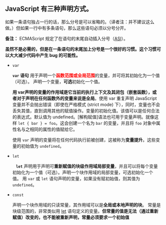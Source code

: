## JavaScript 有三种声明方式。

如果一条语句独占一行的话，那么分号是可以省略的。（译者注：并不建议这么做。）但如果一行中有多条语句，那么这些语句必须以分号分开。

**备注：** ECMAScript 规定了在语句的末尾自动插入分号（[ASI](https://developer.mozilla.org/zh-CN/docs/Web/JavaScript/Reference/Lexical_grammar#自动分号补全)）。

**虽然不是必需的，但是在一条语句的末尾加上分号是一个很好的习惯。这个习惯可以大大减少代码中产生 bug 的可能性。**

- `var`

  **`var` 语句** 用于声明一个<span style="color:red">**函数范围或全局范围**</span>的变量，并可将其初始化为一个值（可选）。 声明一个变量，**可选**初始化一个值。  

  **用 var声明的变量的作用域是它当前的执行上下文及其闭包（嵌套函数），或者对于声明在任何函数外的变量来说是全局**。使用 var 重复声明 JavaScript 变量并不会抛出错误（即使在严格模式 (strict mode) 下），同时，变量也不会丢失其值，直到调用其他的赋值操作。变量的初始化值。该值可以是任何合法的表达式。默认值为 undefined。[解构赋值]语法也可用于变量声明。就像这样 `let { bar } = foo`。这会创建一个名为 `bar` 的变量，并且将 `foo` 对象中属性名与之相同的属性的值赋给它。

  使用 `var` 声明的变量将在任何代码执行前被创建，这被称为**变量提升**。这些变量的初始值为 `undefined`。

- `let`

  ​    **` let`** 声明用于声明可**重新赋值的块级作用域局部变量**，并且可以将每个变量初始化为一个值（可选）。声明一个块作用域的局部变量，可选初始化一个值。  用 `var` 或 `let` 语句声明的变量，如果没有赋初始值，则其值为 `undefined`。

- `const`

  ​    声明一个块作用域的只读常量，其作用域可以是**全局或本地声明的块**。 常量是块级范围的，非常类似用 [let](https://developer.mozilla.org/zh-CN/docs/Web/JavaScript/Reference/Statements/let) 语句定义的变量。**但常量的值是无法（通过重新赋值）改变的，也不能被重新声明，常量必须要求一个初始值**
